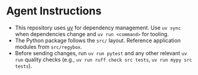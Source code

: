 # Agent Instructions

- This repository uses [uv](https://docs.astral.sh/uv/) for dependency management. Use `uv sync` when dependencies change and `uv run <command>` for tooling.
- The Python package follows the `src/` layout. Reference application modules from `src/regybox`.
- Before sending changes, run `uv run pytest` and any other relevant `uv run` quality checks (e.g., `uv run ruff check src tests`, `uv run mypy src tests`).
